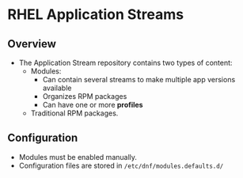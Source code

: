 # RHEL Application Streams

## Overview

- The Application Stream repository contains two types of content:
    - Modules:
        - Can contain several streams to make multiple app versions available
        - Organizes RPM packages 
        - Can have one or more **profiles**
    - Traditional RPM packages.

## Configuration

- Modules must be enabled manually.
- Configuration files are stored in `/etc/dnf/modules.defaults.d/`
